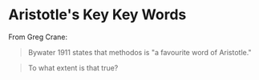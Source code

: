 # Aristotle's Key Key Words

From Greg Crane:

> Bywater 1911 states that methodos is "a favourite word of Aristotle."

> To what extent is that true?

